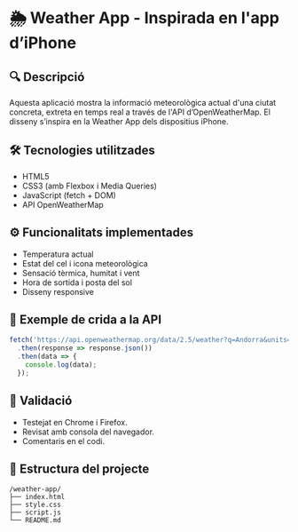 
# 🌦 Weather App - Inspirada en l'app d’iPhone

## 🔍 Descripció
Aquesta aplicació mostra la informació meteorològica actual d'una ciutat concreta, extreta en temps real a través de l'API d’OpenWeatherMap. El disseny s’inspira en la Weather App dels dispositius iPhone.

## 🛠 Tecnologies utilitzades
- HTML5
- CSS3 (amb Flexbox i Media Queries)
- JavaScript (fetch + DOM)
- API OpenWeatherMap

## ⚙️ Funcionalitats implementades
- Temperatura actual
- Estat del cel i icona meteorològica
- Sensació tèrmica, humitat i vent
- Hora de sortida i posta del sol
- Disseny responsive

## 🔗 Exemple de crida a la API
```js
fetch('https://api.openweathermap.org/data/2.5/weather?q=Andorra&units=metric&appid=LA_MEVA_API_KEY')
  .then(response => response.json())
  .then(data => {
    console.log(data);
  });
```

## 🧪 Validació
- Testejat en Chrome i Firefox.
- Revisat amb consola del navegador.
- Comentaris en el codi.

## 📁 Estructura del projecte
```
/weather-app/
├── index.html
├── style.css
├── script.js
└── README.md
```
